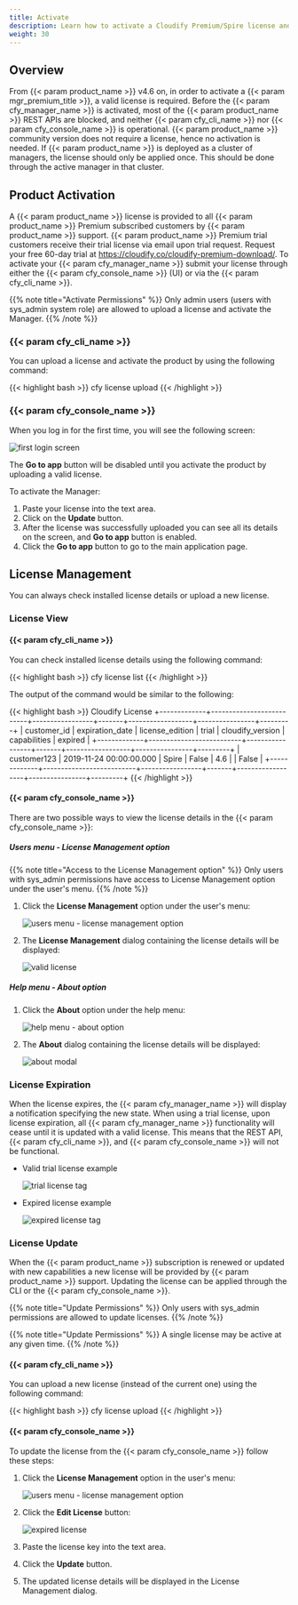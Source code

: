 ```yaml
---
title: Activate
description: Learn how to activate a Cloudify Premium/Spire license and activate it.
weight: 30
---
```


## Overview
From {{< param product_name >}} v4.6 on, in order to activate a {{< param mgr_premium_title >}}, a valid license is required.
Before the {{< param cfy_manager_name >}} is activated, most of the {{< param product_name >}} REST APIs are blocked, and neither {{< param cfy_cli_name >}} nor {{< param cfy_console_name >}} is operational.
{{< param product_name >}} community version does not require a license, hence no activation is needed.
If {{< param product_name >}} is deployed as a cluster of managers, the license should only be applied once. This should be done through the active manager in that cluster.

## Product Activation

A {{< param product_name >}} license is provided to all {{< param product_name >}} Premium subscribed customers by {{< param product_name >}} support.
{{< param product_name >}} Premium trial customers receive their trial license via email upon trial request.
Request your free 60-day trial at https://cloudify.co/cloudify-premium-download/.
To activate your {{< param cfy_manager_name >}} submit your license through either the {{< param cfy_console_name >}} (UI) or via the {{< param cfy_cli_name >}}.

{{% note title="Activate Permissions" %}}
Only admin users (users with sys_admin system role) are allowed to upload a license and activate the Manager.
{{% /note %}}

### {{< param cfy_cli_name >}}

You can upload a license and activate the product by using the following command:

{{< highlight bash >}}
cfy license upload <license-file-path>
{{< /highlight >}}

### {{< param cfy_console_name >}}

When you log in for the first time, you will see the following screen:

![first login screen]( /images/ui/license/first-login-screen.png )

The **Go to app** button will be disabled until you activate the product by uploading a valid license.

To activate the Manager:

1. Paste your license into the text area.
1. Click on the **Update** button.
1. After the license was successfully uploaded you can see all its details on the screen, and **Go to app** button is enabled.
1. Click the **Go to app** button to go to the main application page.

## License Management

You can always check installed license details or upload a new license.

### License View

#### {{< param cfy_cli_name >}}

You can check installed license details using the following command:

{{< highlight bash >}}
cfy license list
{{< /highlight >}}

The output of the command would be similar to the following:

{{< highlight bash >}}
Cloudify License
+-------------+--------------------------+-----------------+-------+------------------+----------------+---------+
| customer_id |     expiration_date      | license_edition | trial | cloudify_version |  capabilities  | expired |
+-------------+--------------------------+-----------------+-------+------------------+----------------+---------+
| customer123 | 2019-11-24 00:00:00.000  |      Spire      | False |       4.6        |                |  False  |
+-------------+--------------------------+-----------------+-------+------------------+----------------+---------+
{{< /highlight >}}

#### {{< param cfy_console_name >}}

There are two possible ways to view the license details in the {{< param cfy_console_name >}}:

##### Users menu - License Management option

{{% note title="Access to the License Management option" %}}
Only users with sys_admin permissions have access to License Management option under the user's menu.
{{% /note %}}

1. Click the **License Management** option under the user's menu:

    ![users menu - license management option]( /images/ui/license/users-menu-license-management-option.png )

1. The **License Management** dialog containing the license details will be displayed:

    ![valid license]( /images/ui/license/valid-license.png )

##### Help menu - About option

1. Click the **About** option under the help menu:

    ![help menu - about option]( /images/ui/license/help-menu-about-option.png )

1. The **About** dialog containing the license details will be displayed:

    ![about modal]( /images/ui/license/about-modal.png )


### License Expiration

When the license expires, the {{< param cfy_manager_name >}} will display a notification specifying the new state.
When using a trial license, upon license expiration, all {{< param cfy_manager_name >}} functionality will cease until it is updated with a valid license. This means that the REST API, {{< param cfy_cli_name >}}, and {{< param cfy_console_name >}} will not be functional.

* Valid trial license example

    ![trial license tag]( /images/ui/license/trial-license-tag.png )

* Expired license example

    ![expired license tag]( /images/ui/license/expired-license-tag.png )

### License Update

When the {{< param product_name >}} subscription is renewed or updated with new capabilities a new license will be provided by {{< param product_name >}} support. Updating the license can be applied through the CLI or the {{< param cfy_console_name >}}.

{{% note title="Update Permissions" %}}
Only users with sys_admin permissions are allowed to update licenses.
{{% /note %}}

{{% note title="Update Permissions" %}}
A single license may be active at any given time.
{{% /note %}}

#### {{< param cfy_cli_name >}}

You can upload a new license (instead of the current one) using the following command:

{{< highlight bash >}}
cfy license upload <license-path>
{{< /highlight >}}

#### {{< param cfy_console_name >}}

To update the license from the {{< param cfy_console_name >}} follow these steps:

1. Click the **License Management** option in the user's menu:

    ![users menu - license management option]( /images/ui/license/users-menu-license-management-option.png )

1. Click the **Edit License** button:

    ![expired license]( /images/ui/license/expired-license.png )

1. Paste the license key into the text area.
1. Click the **Update** button.
1. The updated license details will be displayed in the License Management dialog.
